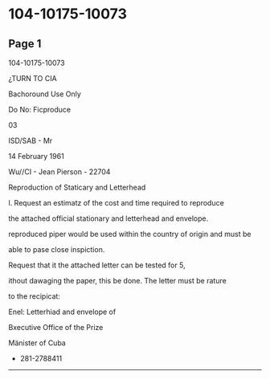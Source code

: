 # 104-10175-10073

## Page 1

104-10175-10073

¿TURN TO CIA

Bachoround Use Only

Do No: Ficproduce

03

ISD/SAB - Mr

14 February 1961

Wu//CI - Jean Pierson - 22704

Reproduction of Staticary and Letterhead

l. Request an estimatz of the cost and time required to reproduce

the attached official stationary and letterhead and envelope.

reproduced piper would be used within the country of origin and must be

able to pase close inspiction.

Request that it the attached letter can be tested for 5,

ithout dawaging the paper, this be done. The letter must be rature

to the recipicat:

Enel: Letterhiad and envelope of

Bxecutive Office of the Prize

Mänister of Cuba

+ 281-2788411

---

